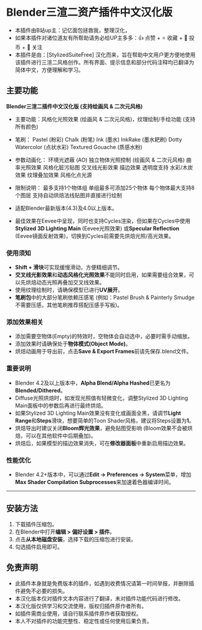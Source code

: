 # Blender三渲二资产插件中文汉化版

- 本插件由B站up主：记忆面包拯救我，整理汉化，
- 如果本插件对诸位道友有所帮助请务必给UP主多多：👍 点赞 + ⭐ 收藏 + 🔁 投币 + 🔔 关注
- 本插件是由：[StylizedSuiteFree] 汉化而来，旨在帮助中文用户更方便地使用该插件进行三渲二风格创作。所有界面、提示信息和部分代码注释均已翻译为简体中文，方便理解和学习。

## 主要功能

**Blender三渲二插件中文汉化版 (支持绘画风 & 二次元风格)**  
- 主要功能：风格化光照效果 (绘画风 & 二次元风格)，纹理绘制/手绘功能 (支持所有颜色)
- 笔刷：
          Pastel (粉彩)
          Chalk (粉笔)
          Ink (墨水)
          InkRake (墨水耙刷)
          Dotty Watercolor (点状水彩)
          Textured Gouache (质感水粉)
- 参数动画化：
          环境光遮蔽 (AO)
          独立物体光照控制 (绘画风 & 二次元风格)
          曲率光照效果
          风格化脏污贴图
          交叉线光影效果
          描边效果
          透明度支持
          水彩/木炭效果
          纹理叠加效果
          风格化点光源
- 限制说明：
          最多支持1个物体组
          单组最多可添加25个物体
          每个物体最大支持8个图层
          支持自动烘焙法线贴图并直接进行绘制
          
- 适配Blender最新版本(4.3)及4.0以上版本。  
- 最佳效果在Eevee中呈现，同时也支持Cycles渲染，但如果在Cycles中使用**Stylized 3D Lighting Main** (Eevee光照效果) 或**Specular Reflection** (Eevee镜面反射效果)，切换到Cycles前需要先烘焙光照/高光效果。  

### 使用须知
- **Shift + 滑块**可实现缓慢滑动，方便精细调节。  
- **交叉线光影效果**和**动态风格化光照效果**不能同时启用，如果需要组合效果，可以先烘焙动态光照再叠加交叉线效果。  
- 使用纹理绘制时，请确保模型已进行**UV展开**。  
- **笔刷包**中的大部分笔刷依赖压感笔 (例如：Pastel Brush & Painterly Smudge不需要压感，其他笔刷推荐搭配压感手写板)。  

### 添加效果相关
- 添加需要空物体(Empty)的特效时，空物体会自动选中，必要时需手动缩放。  
- 添加效果时请确保处于**物体模式(Object Mode)**。  
- 烘焙动画用于导出前，点击**Save & Export Frames**前请先保存.blend文件。   

### 重要说明
- Blender 4.2及以上版本中，**Alpha Blend/Alpha Hashed**已更名为**Blended/Dithered**。  
- Diffuse光照烘焙时，如发现光照值有轻微变化，调整Stylized 3D Lighting Main面板中的参数后再进行最终烘焙。  
- 如果Stylized 3D Lighting Main效果没有变化或画面全黑，请调节**Light Range**和**Steps**滑块，想要简单的Toon Shader风格，建议将Steps设置为**1**。  
- 烘焙导出时建议关闭**Bloom辉光效果**，避免贴图受影响 (Bloom效果不会被烘焙，可以在其他软件中后期叠加)。  
- 烘焙后，如果模型的描边效果消失，可在**修改器面板**中重新启用描边效果。  

### 性能优化
- Blender 4.2+版本中，可以通过**Edit → Preferences → System**菜单，增加**Max Shader Compilation Subprocesses**来加速着色器编译时间。  

---

## 安装方法
1. 下载插件压缩包。
2. 在Blender中打开**编辑 > 偏好设置 > 插件**。
3. 点击**从本地磁盘安装**，选择下载的压缩包进行安装。
4. 勾选插件启用即可。

## 免责声明
- 此插件本身就是免费版本的插件，如遇到收费情况请第一时间举报，并删除插件避免不必要的损失。
- 本汉化版本仅对插件文本内容进行了翻译，未对插件功能代码进行修改。
- 本汉化版仅供学习和交流使用，版权归插件原作者所有。
- 如插件需商业使用，请自行联系插件原作者获取授权。
- 本人不对插件的功能完整性、稳定性或任何使用后果负责。
